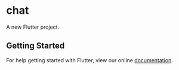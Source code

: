 # chat

A new Flutter project.

## Getting Started

For help getting started with Flutter, view our online
[documentation](https://flutter.io/).
